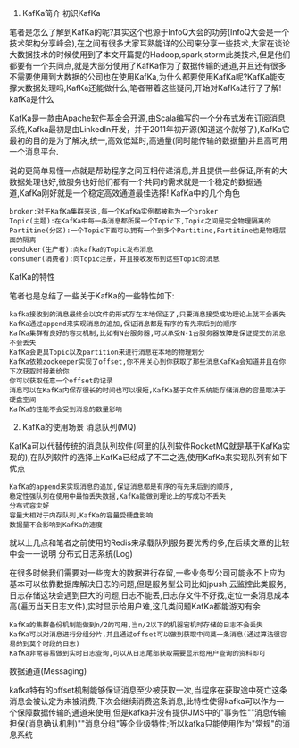 1. KafKa简介
初识KafKa

笔者是怎么了解到KafKa的呢?其实这个也源于InfoQ大会的功劳(InfoQ大会是一个技术架构分享峰会),在之间有很多大家耳熟能详的公司来分享一些技术,大家在谈论大数据技术的时候使用到了本文开篇提的Hadoop,spark,storm此类技术,但是他们都要有一个共同点,就是大部分使用了KafKa作为了数据传输的通道,并且还有很多不需要使用到大数据的公司也在使用KafKa,为什么都要使用KafKa呢?KafKa能支撑大数据处理吗,KafKa还能做什么,笔者带着这些疑问,开始对KafKa进行了了解!
kafKa是什么

KafKa是一款由Apache软件基金会开源,由Scala编写的一个分布式发布订阅消息系统,Kafka最初是由LinkedIn开发，并于2011年初开源(知道这个就够了),KafKa它最初的目的是为了解决,统一,高效低延时,高通量(同时能传输的数据量)并且高可用一个消息平台.

说的更简单易懂一点就是帮助程序之间互相传递消息,并且提供一些保证,所有的大数据处理也好,微服务也好他们都有一个共同的需求就是一个稳定的数据通道,KafKa刚好就是一个稳定高效通道最佳选择!
KafKa中的几个角色

    broker:对于KafKa集群来说,每一个KafKa实例都被称为一个broker
    Topic(主题):在KafKa中每一条消息都所属一个Topic下,Topic之间是完全物理隔离的
    Partitine(分区):一个Topic下面可以拥有一个到多个Partitine,Partitine也是物理层面的隔离
    peoduker(生产者):向kafka的Topic发布消息
    consumer(消费者):向Topic注册，并且接收发布到这些Topic的消息

KafKa的特性

笔者也是总结了一些关于KafKa的一些特性如下:

    kafka接收到的消息最终会以文件的形式存在本地保证了,只要消息接受成功理论上就不会丢失
    KafKa通过append来实现消息的追加,保证消息都是有序的有先来后到的顺序
    KafKa集群有良好的容灾机制,比如有N台服务器,可以承受N-1台服务器故障是保证提交的消息不会丢失
    KafKa会更具Topic以及partition来进行消息在本地的物理划分
    KafKa依赖zookeeper实现了offset,你不用关心到你获取了那些消息KafKa会知道并且在你下次获取时接着给你
    你可以获取任意一个offset的记录
    消息可以在KafKa内保存很长的时间也可以很短,KafKa基于文件系统能存储消息的容量取决于硬盘空间
    KafKa的性能不会受到消息的数量影响

2. KafKa的使用场景
消息队列(MQ)

KafKa可以代替传统的消息队列软件(阿里的队列软件RocketMQ就是基于KafKa实现的),在队列软件的选择上KafKa已经成了不二之选,使用KafKa来实现队列有如下优点

    KafKa的append来实现消息的追加,保证消息都是有序的有先来后到的顺序,
    稳定性强队列在使用中最怕丢失数据,KafKa能做到理论上的写成功不丢失
    分布式容灾好
    容量大相对于内存队列,KafKa的容量受硬盘影响
    数据量不会影响到KafKa的速度

就以上几点和笔者之前使用的Redis来承载队列服务要优秀的多,在后续文章的比较中会一一说明
分布式日志系统(Log)

在很多时候我们需要对一些庞大的数据进行存留,一些业务型公司可能永不上应为基本可以依靠数据库解决日志的问题,但是服务型公司比如jpush,云监控此类服务,日志存储这块会遇到巨大的问题,日志不能丢,日志存文件不好找,定位一条消息成本高(遍历当天日志文件),实时显示给用户难,这几类问题KafKa都能游刃有余

    KafKa的集群备份机制能做到n/2的可用,当n/2以下的机器宕机时存储的日志不会丢失
    KafKa可以对消息进行分组分片,并且通过offset可以做到获取中间莫一条消息(通过算法很容易的到莫个时段的日志)
    KafKa非常容易做到实时日志查询,可以从日志尾部获取需要显示给用户查询的资料即可

数据通道(Messaging)

kafka特有的offset机制能够保证消息至少被获取一次,当程序在获取途中死亡这条消息会被认定为未被消费,下次会继续消费这条消息,此特性使得kafka可以作为一个保障数据传输的通道来使用,但是kafka并没有提供JMS中的"事务性""消息传输担保(消息确认机制)""消息分组"等企业级特性;所以kafka只能使用作为"常规"的消息系统
